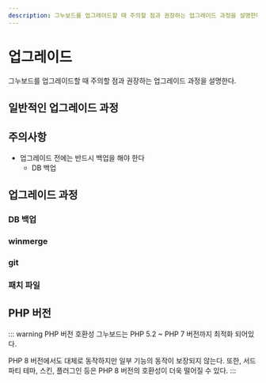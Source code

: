 ```yaml
---
description: 그누보드를 업그레이드할 때 주의할 점과 권장하는 업그레이드 과정을 설명한다.
---
```


# 업그레이드

그누보드를 업그레이드할 때 주의할 점과 권장하는 업그레이드 과정을 설명한다.

## 일반적인 업그레이드 과정

## 주의사항

- 업그레이드 전에는 반드시 백업을 해야 한다
  - DB 백업

## 업그레이드 과정

### DB 백업

### winmerge

### git

### 패치 파일

## PHP 버전

::: warning PHP 버전 호환성
그누보드는 PHP 5.2 ~ PHP 7 버전까지 최적화 되어있다.

PHP 8 버전에서도 대체로 동작하지만 일부 기능의 동작이 보장되지 않는다. 또한, 서드파티 테마, 스킨, 플러그인 등은 PHP 8 버전의 호환성이 더욱 떨어질 수 있다.
:::
